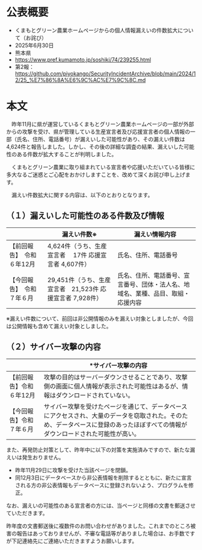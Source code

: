 # 公表概要
- くまもとグリーン農業ホームページからの個人情報漏えいの件数拡大について（お詫び）
- 2025年6月30日
- 熊本県
- https://www.pref.kumamoto.jp/soshiki/74/239255.html
- 第2報：https://github.com/piyokango/SecurityIncidentArchive/blob/main/2024/12/25_%E7%86%8A%E6%9C%AC%E7%9C%8C.md

# 本文
　昨年11月に県が運営しているくまもとグリーン農業ホームページの一部が外部からの攻撃を受け、県が管理している生産宣言者及び応援宣言者の個人情報の一部（氏名、住所、電話番号）が漏えいした可能性があり、その漏えい件数は4,624件と報告しました。しかし、その後の詳細な調査の結果、漏えいした可能性のある件数が拡大することが判明しました。

　くまもとグリーン農業に取り組まれている宣言者や応援いただいている皆様に多大なるご迷惑とご心配をおかけしますことを、改めて深くお詫び申し上げます。

　漏えい件数拡大に関する内容は、以下のとおりとなります。

## （１）漏えいした可能性のある件数及び情報
|　|漏えい件数※|漏えい情報内容|
|----|----|----|
|【前回報告】　令和６年12月|4,624件（うち、生産宣言者　       17件 応援宣言者     4,607件）|氏名、住所、電話番号|
|【今回報告】　令和７年６月|29,451件（うち、生産宣言者　21,523件 応援宣言者     7,928件）|氏名、住所、電話番号、宣言番号、団体・法人名、地域名、業種、品目、取組・応援内容|

※漏えい件数について、前回は非公開情報のみを漏えい対象としましたが、今回は公開情報も含めて漏えい対象としました。

## （２）サイバー攻撃の内容
|　|*サイバー攻撃の内容|
|----|----|
|【前回報告】令和６年12月|攻撃の目的はサーバーダウンさせることであり、攻撃側の画面に個人情報が表示された可能性はあるが、情報はダウンロードされていない。|
|【今回報告】令和７年６月|サイバー攻撃を受けたページを通じて、データベースにアクセスされ、大量のデータを窃取された。そのため、データベースに登録のあったほぼすべての情報がダウンロードされた可能性が高い。|

 また、再発防止対策として、昨年中に以下の対策を実施済みですので、新たな漏えいは発生おりません。
- 昨年11月29日に攻撃を受けた当該ページを閉鎖。
- 同12月3日にデータベースから非公表情報を削除するとともに、新たに宣言される方の非公表情報もデータベースに登録されないよう、プログラムを修正。

なお、漏えいの可能性のある宣言者の方には、当ページと同様の文書を郵送させていただきます。

昨年度の文書郵送後に複数件のお問い合わせがありました。これまでのところ被害の報告はあっておりませんが、不審な電話等がありました場合は、お手数ですが下記連絡先にご連絡いただきますようお願いします。

